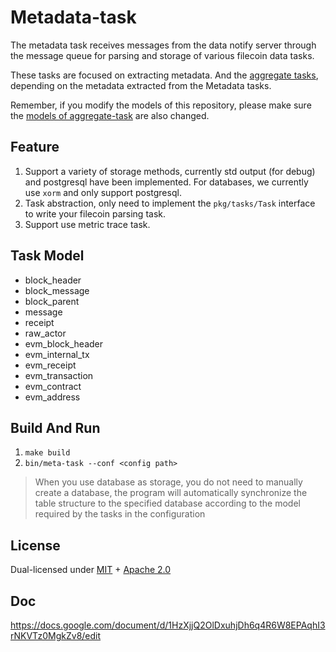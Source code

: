 # Metadata-task

The metadata task receives messages from the data notify server through the message queue for parsing and storage of various filecoin data tasks.

These tasks are focused on extracting metadata. And the [aggregate tasks](https://github.com/Spacescope/aggregate-task), depending on the metadata extracted from the Metadata tasks.

Remember, if you modify the models of this repository, please make sure the [models of aggregate-task](https://github.com/Spacescope/aggregate-task/tree/main/pkg/models/dependentmodel) are also changed.

## Feature

1. Support a variety of storage methods, currently std output (for debug) and postgresql have been implemented. For
   databases, we currently use `xorm` and only support postgresql.
2. Task abstraction, only need to implement the `pkg/tasks/Task` interface to write your filecoin parsing task.
3. Support use metric trace task.

## Task Model
* block_header
* block_message
* block_parent
* message
* receipt
* raw_actor
* evm_block_header
* evm_internal_tx
* evm_receipt
* evm_transaction
* evm_contract
* evm_address

## Build And Run

1. `make build`
2. `bin/meta-task --conf <config path>`

> When you use database as storage, you do not need to manually create a database, the program will automatically 
synchronize the table structure to the specified database according to the model required by the tasks in the configuration


## 

## License

Dual-licensed under [MIT](https://github.com/Spacescope/meta-task/blob/main/LICENSE-MIT) + [Apache 2.0](https://github.com/Spacescope/meta-task/blob/main/LICENSE-APACHE) 


## Doc
https://docs.google.com/document/d/1HzXjjQ2OlDxuhjDh6q4R6W8EPAqhI3rNKVTz0MgkZv8/edit
